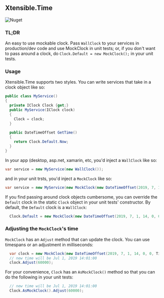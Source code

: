 ## Xtensible.Time
![Nuget](https://img.shields.io/nuget/dt/Xtensible.Time.Clock.svg?logo=Nuget&style=flat-square)
### TL;DR
An easy to use mockable clock. Pass `WallClock` to your services in production/dev code and use MockClock in unit tests; or, if you don't want to pass around a clock, do `Clock.Default = new MockClock();` in your unit tests.

### Usage
Xtensible.Time supports two styles.  You can write services that take in a clock object like so:
```csharp
public class MyService()
{
  private IClock Clock {get;}
  public MyService(IClock clock)
  {
    Clock = clock;
  }
  
  public DateTimeOffset GetTime()
  {
    return Clock.Default.Now;
  }
}
```

In your app (desktop, asp.net, xamarin, etc, you'd inject a `WallClock` like so:
```csharp
var service = new MyService(new WallClock());
```
and in your unit trsts, you'd inject a `MockClock` like so:
```csharp
var service = new MyService(new MockClock(new DateTimeOffset(2019, 7, 1, 14, 0, 0, TimeSpan.Zero)));
```

If you find passing around clock objects cumbersome, you can override the `Default` clock in the static `Clock` object in your unit tests' constructor.  By default, the `Default` clock is a `WallClock`:
```csharp
  Clock.Default = new MockClock(new DateTimeOffset(2019, 7, 1, 14, 0, 0, TimeSpan.Zero));
```

### Adjusting the `MockClock`'s time
`MockClock` has an `Adjust` method that can update the clock.  You can use timespans or an adjustment in milliseconds:
```csharp
  var clock = new MockClock(new DateTimeOffset(2019, 7, 1, 14, 0, 0, TimeSpan.Zero));
  // new time will be Jul 1, 2019 14:01:00
  clock.Adjust(60000);
```

For your convenience, `Clock` has an `AsMockClock()` method so that you can do the following in your unit tests:
```csharp
  // new time will be Jul 1, 2019 14:01:00
  Clock.AsMockClock().Adjust(60000);
```
